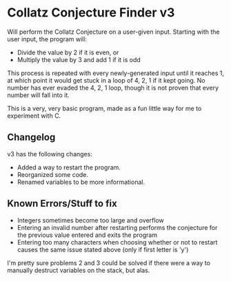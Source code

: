 # Collatz Conjecture Finder v3

Will perform the Collatz Conjecture on a user-given input.
Starting with the user input, the program will:

  - Divide the value by 2 if it is even, or
  - Multiply the value by 3 and add 1 if it is odd

This process is repeated with every newly-generated input until it reaches 1, at which point it would get stuck in a loop of 4, 2, 1 if it kept going. No number has ever evaded the 4, 2, 1 loop, though it is not proven that every number will fall into it.

This is a very, very basic program, made as a fun little way for me to experiment with C.


## Changelog
v3 has the following changes:

  - Added a way to restart the program.
  - Reorganized some code.
  - Renamed variables to be more informational.


##  Known Errors/Stuff to fix

  - Integers sometimes become too large and overflow
  - Entering an invalid number after restarting performs the conjecture for the previous value entered and exits the program
  - Entering too many characters when choosing whether or not to restart causes the same issue stated above (only if first letter is 'y')
 
I'm pretty sure problems 2 and 3 could be solved if there were a way to manually destruct variables on the stack, but alas.

